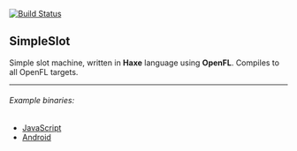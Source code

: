 [![Build Status](https://travis-ci.org/CrazyFlasher/SimpleSlot.svg?branch=master)](https://travis-ci.org/CrazyFlasher/SimpleSlot)
## SimpleSlot

Simple slot machine, written in **Haxe** language using **OpenFL**. Compiles to all OpenFL targets.

---
###### Example binaries:
* [JavaScript](http://188.166.108.195/slot/Export/html5/)
* [Android](http://188.166.108.195/slot/Export/android/SimpleSlot-debug.apk)
